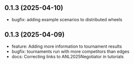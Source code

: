 
## 0.1.3 (2025-04-10)



- bugfix: adding example scenarios to distributed wheels
## 0.1.3 (2025-04-09)
- feature: Adding more information to tournament results
- bugfix: tournaments run with more competitors than edges
- docs: Correcting links to ANL2025Negotiator in tutorials
